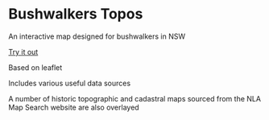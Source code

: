 # Bushwalkers Topos
An interactive map designed for bushwalkers in NSW

[Try it out](https://gangerang.github.io/bushwalkers-topos/map.html)

Based on leaflet

Includes various useful data sources

A number of historic topographic and cadastral maps sourced from the NLA Map Search website are also overlayed